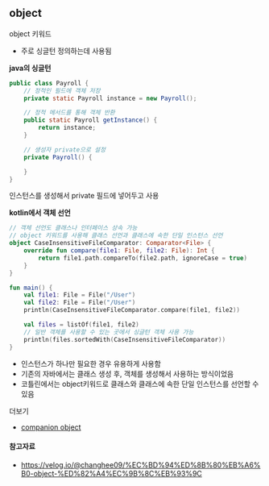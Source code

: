 ## object

object 키워드

- 주로 싱글턴 정의하는데 사용됨

**java의 싱글턴**

```java
public class Payroll {
    // 정적인 필드에 객체 저장
    private static Payroll instance = new Payroll();

    // 정적 메서드를 통해 객체 반환
    public static Payroll getInstance() {
        return instance;
    }

    // 생성자 private으로 설정
    private Payroll() {

    }
}
```

인스턴스를 생성해서 private 필드에 넣어두고 사용

**kotlin에서 객체 선언**

```kt
// 객체 선언도 클래스나 인터페이스 상속 가능
// object 키워드를 사용해 클래스 선언과 클래스에 속한 단일 인스턴스 선언
object CaseInsensitiveFileComparator: Comparator<File> {
    override fun compare(file1: File, file2: File): Int {
        return file1.path.compareTo(file2.path, ignoreCase = true)
    }
}

fun main() {
    val file1: File = File("/User")
    val file2: File = File("/User")
    println(CaseInsensitiveFileComparator.compare(file1, file2))

    val files = listOf(file1, file2)
    // 일반 객체를 사용할 수 있는 곳에서 싱글턴 객체 사용 가능
    println(files.sortedWith(CaseInsensitiveFileComparator))
}
```

- 인스턴스가 하나만 필요한 경우 유용하게 사용함
- 기존의 자바에서는 클래스 생성 후, 객체를 생성해서 사용하는 방식이었음
- 코틀린에서는 object키워드로 클래스와 클래스에 속한 단일 인스턴스를 선언할 수 있음

더보기

- [companion object]('./companion-object.md')

#### 참고자료

- https://velog.io/@changhee09/%EC%BD%94%ED%8B%80%EB%A6%B0-object-%ED%82%A4%EC%9B%8C%EB%93%9C
